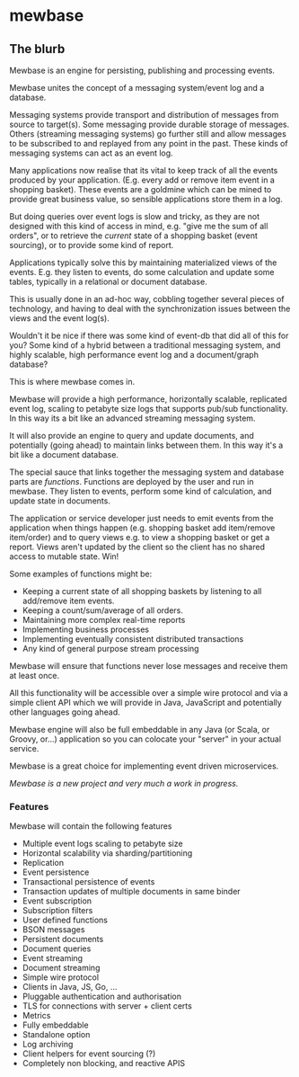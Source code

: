 # mewbase

## The blurb

Mewbase is an engine for persisting, publishing and processing events.

Mewbase unites the concept of a messaging system/event log and a database.

Messaging systems provide transport and distribution of messages from source to target(s). Some messaging
provide durable storage of messages. Others (streaming messaging systems) go further still and allow messages to be
subscribed to and replayed from any point in the past. These kinds of messaging systems can act as an event log.

Many applications now realise that its vital to keep track of all the events produced by your application. (E.g. every
add or remove item event in a shopping basket). These events are a goldmine which can be mined to provide great
business value, so sensible applications store them in a log.

But doing queries over event logs is slow and tricky, as they are not designed with this kind of access in mind,
e.g. "give me the sum of all orders", or to retrieve the *current* state of a shopping basket (event sourcing),
or to provide some kind of report.

Applications typically solve this by maintaining materialized views of the events. E.g. they listen to events, do some
calculation and update some tables, typically in a relational or document database.

This is usually done in an ad-hoc way, cobbling together several pieces of technology, and having to deal with the
synchronization issues between the views and the event log(s).

Wouldn't it be nice if there was some kind of event-db that did all of this for you? Some kind of a hybrid between a
traditional messaging system, and highly scalable, high performance event log and a document/graph database?

This is where mewbase comes in. 

Mewbase will provide a high performance, horizontally scalable, replicated event log, scaling to petabyte size logs
that supports pub/sub functionality. In this way its a bit like an advanced streaming messaging system.

It will also provide an engine to query and update documents, and potentially (going ahead) to maintain links between
 them. In this way it's a bit like a document database.
  
The special sauce that links together the messaging system and database parts are *functions*. Functions are deployed
  by the user and run in mewbase. They listen to events, perform some kind of calculation, and update state in
  documents.
  
The application or service developer just needs to emit events from the application when things happen (e.g. shopping
basket add item/remove item/order) and to query views e.g. to view a shopping basket or get a report. Views aren't
updated by the client so the client has no shared access to mutable state. Win!
  
Some examples of functions might be:
  
* Keeping a current state of all shopping baskets by listening to all add/remove item events.
* Keeping a count/sum/average of all orders.
* Maintaining more complex real-time reports
* Implementing business processes
* Implementing eventually consistent distributed transactions
* Any kind of general purpose stream processing

Mewbase will ensure that functions never lose messages and receive them at least once.

All this functionality will be accessible over a simple wire protocol and via a simple client API which we will
provide in Java, JavaScript and potentially other languages going ahead.

Mewbase engine will also be full embeddable in any Java (or Scala, or Groovy, or...) application so you can
colocate your "server" in your actual service.

Mewbase is a great choice for implementing event driven microservices.

*Mewbase is a new project and very much a work in progress.*

### Features

Mewbase will contain the following features

* Multiple event logs scaling to petabyte size
* Horizontal scalability via sharding/partitioning
* Replication
* Event persistence
* Transactional persistence of events
* Transaction updates of multiple documents in same binder 
* Event subscription
* Subscription filters
* User defined functions
* BSON messages
* Persistent documents
* Document queries
* Event streaming
* Document streaming
* Simple wire protocol
* Clients in Java, JS, Go, ...
* Pluggable authentication and authorisation
* TLS for connections with server + client certs
* Metrics
* Fully embeddable
* Standalone option
* Log archiving
* Client helpers for event sourcing (?)
* Completely non blocking, and reactive APIS


